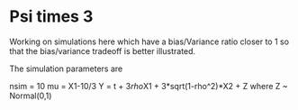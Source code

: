 # Psi times 3

Working on simulations here which have a bias/Variance ratio closer to 1 so that the bias/variance tradeoff is better illustrated. 

The simulation parameters are

nsim = 10
mu = X1-10/3
Y = t + 3*rho*X1 + 3*sqrt(1-rho^2)*X2 + Z
where Z ~ Normal(0,1)




